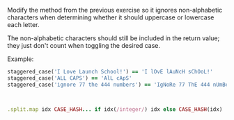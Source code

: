 Modify the method from the previous exercise so it ignores non-alphabetic characters when determining whether it should uppercase or lowercase each letter. 

The non-alphabetic characters should still be included in the return value; they just don't count when toggling the desired case.

Example:
```ruby
staggered_case('I Love Launch School!') == 'I lOvE lAuNcH sChOoL!'
staggered_case('ALL CAPS') == 'AlL cApS'
staggered_case('ignore 77 the 444 numbers') == 'IgNoRe 77 ThE 444 nUmBeRs'



.split.map idx CASE_HASH... if idx(/integer/) idx else CASE_HASH(idx)